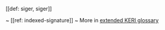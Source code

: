 [[def: siger, siger]]

~ [[ref: indexed-signature]]
~ More in <a href="https://weboftrust.github.io/WOT-terms/docs/glossary/siger">extended KERI glossary</a>
